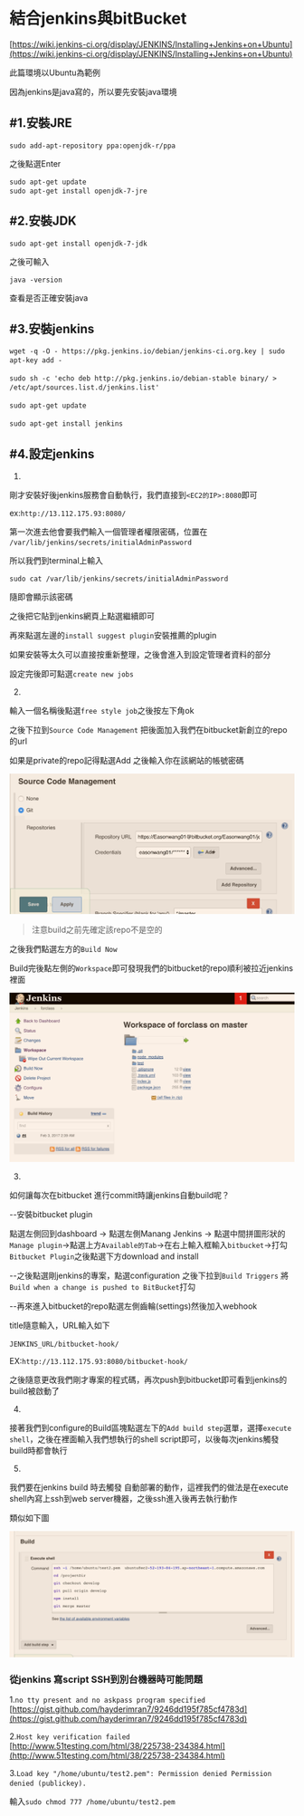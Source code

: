 # 結合jenkins與bitBucket

[https://wiki.jenkins-ci.org/display/JENKINS/Installing+Jenkins+on+Ubuntu](https://wiki.jenkins-ci.org/display/JENKINS/Installing+Jenkins+on+Ubuntu)

此篇環境以Ubuntu為範例

因為jenkins是java寫的，所以要先安裝java環境

## \#1.安裝JRE

```text
sudo add-apt-repository ppa:openjdk-r/ppa
```

之後點選Enter

```text
sudo apt-get update   
sudo apt-get install openjdk-7-jre
```

## \#2.安裝JDK

```text
sudo apt-get install openjdk-7-jdk
```

之後可輸入

```text
java -version
```

查看是否正確安裝java

## \#3.安裝jenkins

```text
wget -q -O - https://pkg.jenkins.io/debian/jenkins-ci.org.key | sudo apt-key add -

sudo sh -c 'echo deb http://pkg.jenkins.io/debian-stable binary/ > /etc/apt/sources.list.d/jenkins.list'

sudo apt-get update

sudo apt-get install jenkins
```

## \#4.設定jenkins

1.

剛才安裝好後jenkins服務會自動執行，我們直接到`<EC2的IP>:8080`即可

ex:`http://13.112.175.93:8080/`

第一次進去他會要我們輸入一個管理者權限密碼，位置在 `/var/lib/jenkins/secrets/initialAdminPassword`

所以我們到terminal上輸入

```text
sudo cat /var/lib/jenkins/secrets/initialAdminPassword
```

隨即會顯示該密碼

之後把它貼到jenkins網頁上點選繼續即可

再來點選左邊的`install suggest plugin`安裝推薦的plugin

如果安裝等太久可以直接按重新整理，之後會進入到設定管理者資料的部分

設定完後即可點選`create new jobs`

2.

輸入一個名稱後點選`free style job`之後按左下角ok

之後下拉到`Source Code Management` 把後面加入我們在bitbucket新創立的repo的url

如果是private的repo記得點選Add 之後輸入你在該網站的帳號密碼

![](.gitbook/assets/螢幕快照%202017-02-03%20上午10.26.00.png)

> 注意build之前先確定該repo不是空的

之後我們點選左方的`Build Now`

Build完後點左側的`Workspace`即可發現我們的bitbucket的repo順利被拉近jenkins裡面

![](.gitbook/assets/螢幕快照%202017-02-03%20上午10.41.38.png)

3.

如何讓每次在bitbucket 進行commit時讓jenkins自動build呢？

--安裝bitbucket plugin

點選左側回到dashboard -&gt; 點選左側Manang Jenkins -&gt; 點選中間拼圖形狀的`Manage plugin`-&gt;點選上方`Available的Tab`-&gt;在右上輸入框輸入`bitbucket`-&gt;打勾`Bitbucket Plugin`之後點選下方download and install

--之後點選剛jenkins的專案，點選configuration 之後下拉到`Build Triggers` 將`Build when a change is pushed to BitBucket`打勾

--再來進入bitbucket的repo點選左側齒輪\(settings\)然後加入webhook

title隨意輸入，URL輸入如下

`JENKINS_URL/bitbucket-hook/`

EX:`http://13.112.175.93:8080/bitbucket-hook/`

之後隨意更改我們剛才專案的程式碼，再次push到bitbucket即可看到jenkins的build被啟動了

4.

接著我們到configure的Build區塊點選左下的`Add build step`選單，選擇`execute shell`，之後在裡面輸入我們想執行的shell script即可，以後每次jenkins觸發build時都會執行

5.

我們要在jenkins build 時去觸發 自動部署的動作，這裡我們的做法是在execute shell內寫上ssh到web server機器，之後ssh進入後再去執行動作

類似如下圖

![](.gitbook/assets/螢幕快照%202017-02-04%20上午1.16.47.png)

### 從jenkins 寫script SSH到別台機器時可能問題

1.`no tty present and no askpass program specified` [https://gist.github.com/hayderimran7/9246dd195f785cf4783d](https://gist.github.com/hayderimran7/9246dd195f785cf4783d)

2.`Host key verification failed` [http://www.51testing.com/html/38/225738-234384.html](http://www.51testing.com/html/38/225738-234384.html)

3.`Load key "/home/ubuntu/test2.pem": Permission denied Permission denied (publickey).`

輸入`sudo chmod 777 /home/ubuntu/test2.pem`

